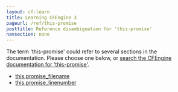 ```yaml
---
layout: cf-learn
title: Learning CFEngine 3
pageurl: /ref/this-promise
posttitle: Reference disambiguation for 'this-promise'
navsection: none
---
```


The term 'this-promise' could refer to several sections in the documentation. Please choose one below, or
[search the CFEngine documentation for 'this-promise'](http://cfengine.com/docs/3.5/search.html?q=this-promise).

- [this.promise_filename](http://cfengine.com/docs/3.5/reference-special-variables-context-this.html#this-promise_filename)
- [this.promise_linenumber](http://cfengine.com/docs/3.5/reference-special-variables-context-this.html#this-promise_linenumber)
